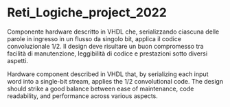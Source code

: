 # Reti_Logiche_project_2022
Componente hardware descritto in VHDL che, serializzando ciascuna delle parole in ingresso in un flusso da singolo bit, applica il codice convoluzionale 1/2. 
Il design deve risultare un buon compromesso tra facilità di manutenzione, leggibilità di codice e prestazioni sotto diversi aspetti.

Hardware component described in VHDL that, by serializing each input word into a single-bit stream, applies the 1/2 convolutional code.
The design should strike a good balance between ease of maintenance, code readability, and performance across various aspects.
